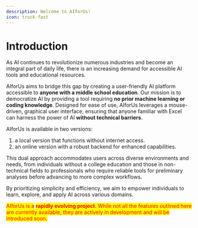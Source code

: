 ```yaml
---
description: Welcome to AIforUs!
icon: truck-fast
---
```


# Introduction

As AI continues to revolutionize numerous industries and become an integral part of daily life, there is an increasing demand for accessible AI tools and educational resources.&#x20;

AIforUs aims to bridge this gap by creating a user-friendly AI platform accessible to **anyone with a middle school education**. Our mission is to democratize AI by providing a tool requiring **no prior machine learning or coding knowledge**. Designed for ease of use, AIforUs leverages a mouse-driven, graphical user interface, ensuring that anyone familiar with Excel can harness the power of AI **without technical barriers**.

AIforUs is available in two versions:&#x20;

1. a local version that functions without internet access.
2. an online version with a robust backend for enhanced capabilities.&#x20;

This dual approach accommodates users across diverse environments and needs, from individuals without a college education and those in non-technical fields to professionals who require reliable tools for preliminary analyses before advancing to more complex workflows.&#x20;

By prioritizing simplicity and efficiency, we aim to empower individuals to learn, explore, and apply AI across various domains.

<mark style="color:red;">AIforUs is a</mark> <mark style="color:red;"></mark><mark style="color:red;">**rapidly evolving project**</mark><mark style="color:red;">. While not all the features outlined here are currently available, they are actively in development and will be introduced soon.</mark>
